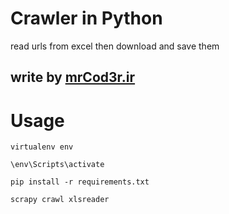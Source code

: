 # Crawler in Python

read urls from excel then download and save them

## write by [mrCod3r.ir](https://mrCod3r.ir)

# Usage

```
virtualenv env

\env\Scripts\activate

pip install -r requirements.txt

scrapy crawl xlsreader

```
